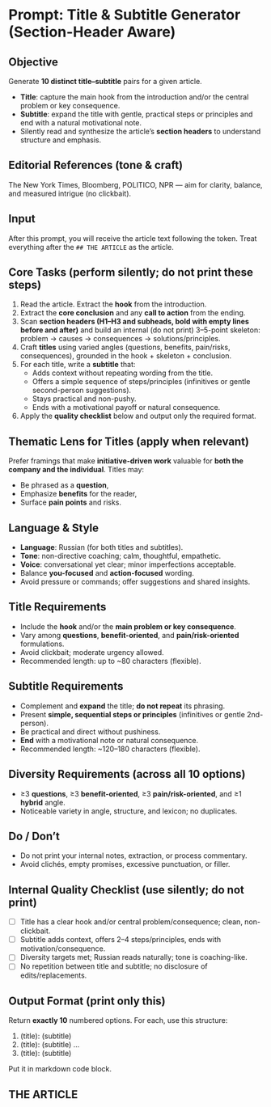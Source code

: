# Prompt: Title & Subtitle Generator (Section-Header Aware)

## Objective

Generate **10 distinct title–subtitle** pairs for a given article.

- **Title**: capture the main hook from the introduction and/or the central problem or key consequence.
- **Subtitle**: expand the title with gentle, practical steps or principles and end with a natural motivational note.
- Silently read and synthesize the article’s **section headers** to understand structure and emphasis.

## Editorial References (tone & craft)

The New York Times, Bloomberg, POLITICO, NPR — aim for clarity, balance, and measured intrigue (no clickbait).

## Input

After this prompt, you will receive the article text following the token. Treat everything after the `## THE ARTICLE` as the article.

## Core Tasks (perform silently; do not print these steps)

1. Read the article. Extract the **hook** from the introduction.
2. Extract the **core conclusion** and any **call to action** from the ending.
3. Scan **section headers (H1–H3 and subheads, bold with empty lines before and after)** and build an internal (do not print) 3–5-point skeleton: problem → causes → consequences → solutions/principles.
4. Craft **titles** using varied angles (questions, benefits, pain/risks, consequences), grounded in the hook + skeleton + conclusion.
5. For each title, write a **subtitle** that:
   - Adds context without repeating wording from the title.
   - Offers a simple sequence of steps/principles (infinitives or gentle second-person suggestions).
   - Stays practical and non-pushy.
   - Ends with a motivational payoff or natural consequence.
6. Apply the **quality checklist** below and output only the required format.

## Thematic Lens for Titles (apply when relevant)

Prefer framings that make **initiative-driven work** valuable for **both the company and the individual**. Titles may:

- Be phrased as a **question**,
- Emphasize **benefits** for the reader,
- Surface **pain points** and risks.

## Language & Style

- **Language**: Russian (for both titles and subtitles).
- **Tone**: non-directive coaching; calm, thoughtful, empathetic.
- **Voice**: conversational yet clear; minor imperfections acceptable.
- Balance **you-focused** and **action-focused** wording.
- Avoid pressure or commands; offer suggestions and shared insights.

## Title Requirements

- Include the **hook** and/or the **main problem or key consequence**.
- Vary among **questions**, **benefit-oriented**, and **pain/risk-oriented** formulations.
- Avoid clickbait; moderate urgency allowed.
- Recommended length: up to ~80 characters (flexible).

## Subtitle Requirements

- Complement and **expand** the title; **do not repeat** its phrasing.
- Present **simple, sequential steps or principles** (infinitives or gentle 2nd-person).
- Be practical and direct without pushiness.
- **End** with a motivational note or natural consequence.
- Recommended length: ~120–180 characters (flexible).

## Diversity Requirements (across all 10 options)

- ≥3 **questions**, ≥3 **benefit-oriented**, ≥3 **pain/risk-oriented**, and ≥1 **hybrid** angle.
- Noticeable variety in angle, structure, and lexicon; no duplicates.

## Do / Don’t

- Do not print your internal notes, extraction, or process commentary.
- Avoid clichés, empty promises, excessive punctuation, or filler.

## Internal Quality Checklist (use silently; do not print)

- [ ] Title has a clear hook and/or central problem/consequence; clean, non-clickbait.
- [ ] Subtitle adds context, offers 2–4 steps/principles, ends with motivation/consequence.
- [ ] Diversity targets met; Russian reads naturally; tone is coaching-like.
- [ ] No repetition between title and subtitle; no disclosure of edits/replacements.

## Output Format (print only this)

Return **exactly 10** numbered options. For each, use this structure:

1. (title): (subtitle)
2. (title): (subtitle)
   ...
3. (title): (subtitle)

Put it in markdown code block.

## THE ARTICLE
